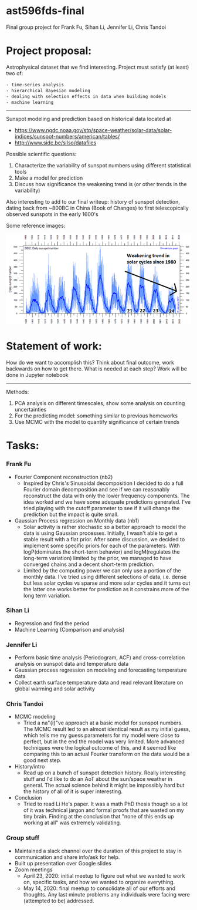 # ast596fds-final
Final group project for Frank Fu, Sihan Li, Jennifer Li, Chris Tandoi

# Project proposal:
Astrophysical dataset that we find interesting. Project must satisfy (at least) two of:

	- time-series analysis
    - hierarchical Bayesian modeling
    - dealing with selection effects in data when building models
    - machine learning

------------------------
Sunspot modeling and prediction based on historical data located at
- https://www.ngdc.noaa.gov/stp/space-weather/solar-data/solar-indices/sunspot-numbers/american/tables/
- http://www.sidc.be/silso/datafiles

Possible scientific questions:
1) Characterize the variability of sunspot numbers using different statistical tools
2) Make a model for prediction
3) Discuss how significance the weakening trend is (or other trends in the variability)

Also interesting to add to our final writeup: history of sunspot detection, dating back from ~800BC in China (Book of Changes) to first telescopically observed sunspots in the early 1600's

Some reference images:

![SIDC daily sunspot number since 1900](images/solar_cycles_since_1900.PNG)

# Statement of work:
How do we want to accomplish this? Think about final outcome, work backwards on how to get there. What is needed at each step? Work will be done in Jupyter notebook

------------------------

Methods:
1) PCA analysis on different timescales, show some analysis on counting uncertainties
2) For the predicting model: something similar to previous homeworks
3) Use MCMC with the model to quantify significance of certain trends


# Tasks:

### Frank Fu
- Fourier Component reconstruction (nb2)
    - Inspired by Chris's Sinusoidal decomposition I decided to do a full Fourier domain decomposition and see if we can reasonably reconstruct the data with only the lower frequency components. The idea worked and we have some adequate predictions generated. I've tried playing with the cutoff parameter to see if it will change the prediction but the impact is quite small.
- Gaussian Process regression on Monthly data (nb1)
    - Solar activity is rather stochastic so a better approach to model the data is using Gaussian processes. Initially, I wasn't able to get a stable result with a flat prior. After some discussion, we decided to implement some specific priors for each of the parameters. With logP(dominates the short-term behavior) and logM(regulates the long-term variation) limited by the prior, we managed to have converged chains and a decent short-term prediction.
    - Limited by the computing power we can only use a portion of the monthly data. I've tried using different selections of data, i.e. dense but less solar cycles vs sparse and more solar cycles and it turns out the latter one works better for prediction as it constrains more of the long term variation.

### Sihan Li
- Regression and find the period
- Machine Learning (Comparison and analysis)

### Jennifer Li
- Perform basic time analysis (Periodogram, ACF) and cross-correlation analysis on sunspot data and temperature data
- Gaussian process regression on modeling and forecasting temperature data
- Collect earth surface temperature data and read relevant literature on global warming and solar activity

### Chris Tandoi
- MCMC modeling
    - Tried a na\"{i}"ve approach at a basic model for sunspot numbers. The MCMC result led to an almost identical result as my initial guess, which tells me my guess parameters for my model were close to perfect, but in the end the model was very limited. More advanced techniques were the logical outcome of this, and it seemed like comparing this to an actual Fourier transform on the data would be a good next step.
- History/intro
    - Read up on a bunch of sunspot detection history. Really interesting stuff and I'd like to do an AoT about the sun/space weather in general. The actual science behind it might be impossibly hard but the history of all of it is super interesting.
- Conclusion
    - Tried to read Li He's paper. It was a math PhD thesis though so a lot of it was technical jargon and formal proofs that are wasted on my tiny brain. Finding at the conclusion that "none of this ends up working at all" was extremely validating.

### Group stuff
- Maintained a slack channel over the duration of this project to stay in communication and share info/ask for help.
- Built up presentation over Google slides
- Zoom meetings
    - April 23, 2020: initial meetup to figure out what we wanted to work on, specific tasks, and how we wanted to organize everything.
    - May 14, 2020: final meetup to consolidate all of our efforts and thoughts. Any last minute problems any individuals were facing were (attempted to be) addressed.